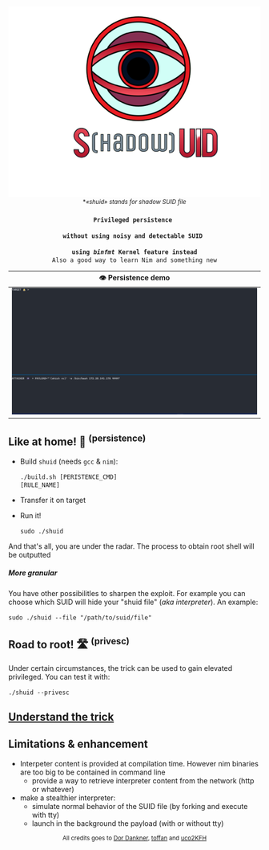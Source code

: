 <div align=center>
<img src=./img/icon2.png>
<sup>*<i>«shuid» stands for shadow SUID file</i></sup>
<pre><code><strong>Privileged persistence 
<br>without using noisy and detectable SUID 
<br>using <i>binfmt</i> Kernel feature instead</strong>
Also a good way to learn Nim and something new
</code></pre>
</div>

|👁️ Persistence demo|
|:---:| 
|![demo](img/shuid-demo.gif)|

## Like at home! 🏡 <sup>(persistence)</sup>

* Build `shuid` (needs `gcc` & `nim`):<br><pre><code>./build.sh [PERISTENCE_CMD] [RULE_NAME]</code></pre>

* Transfer it on target
* Run it!<br><pre><code>sudo ./shuid</code></pre>

And that's all, you are under the radar. The process to obtain root shell will be outputted 

##### More granular

You have other possibilitles to sharpen the exploit. For example you can choose which SUID will hide your "shuid file" (*aka interpreter*).
An example:
```shell
sudo ./shuid --file "/path/to/suid/file"
```

## Road to root! 🛣 <sup>(privesc)</sup>

Under certain circumstances, the trick can be used to gain elevated privileged. You can test it with:

```shell
./shuid --privesc
```

## [Understand the trick](TRICK.md)

## Limitations & enhancement
* Interpeter content is provided at compilation time. However nim binaries are too big to be contained in command line
  * provide a way to retrieve interpreter content from the network (http or whatever)
* make a stealthier interpreter:
  * simulate normal behavior of the SUID file (by forking and execute with tty)
  * launch in the background the payload (with or without tty)


<div align=center>
<sup>
All credits goes to <a href= https://github.com/Sentinel-One/shadowsuid/>Dor Dankner</a>, <a href= https://github.com/toffan/binfmt_misc>toffan</a> and <a href= https://www.hackthebox.com/home/users/profile/590762>uco2KFH</a> 
</sup>
</div>
